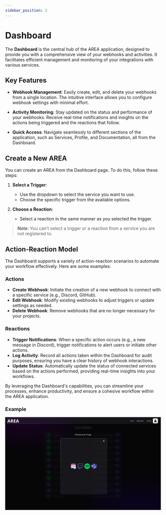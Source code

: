 ```yaml
---
sidebar_position: 2
---
```


# Dashboard

The **Dashboard** is the central hub of the AREA application, designed to provide you with a comprehensive view of your webhooks and activities. It facilitates efficient management and monitoring of your integrations with various services.

## Key Features

- **Webhook Management**: Easily create, edit, and delete your webhooks from a single location. The intuitive interface allows you to configure webhook settings with minimal effort.

- **Activity Monitoring**: Stay updated on the status and performance of your webhooks. Receive real-time notifications and insights on the actions being triggered and the reactions that follow.

- **Quick Access**: Navigate seamlessly to different sections of the application, such as Services, Profile, and Documentation, all from the Dashboard.

## Create a New AREA

You can create an AREA from the Dashboard page. To do this, follow these steps:

1. **Select a Trigger**: 
   - Use the dropdown to select the service you want to use.
   - Choose the specific trigger from the available options.

2. **Choose a Reaction**: 
   - Select a reaction in the same manner as you selected the trigger.

> **Note**: You can’t select a trigger or a reaction from a service you are not registered to.

## Action-Reaction Model

The Dashboard supports a variety of action-reaction scenarios to automate your workflow effectively. Here are some examples:

### Actions

- **Create Webhook**: Initiate the creation of a new webhook to connect with a specific service (e.g., Discord, GitHub).
- **Edit Webhook**: Modify existing webhooks to adjust triggers or update settings as needed.
- **Delete Webhook**: Remove webhooks that are no longer necessary for your projects.

### Reactions

- **Trigger Notifications**: When a specific action occurs (e.g., a new message in Discord), trigger notifications to alert users or initiate other actions.
- **Log Activity**: Record all actions taken within the Dashboard for audit purposes, ensuring you have a clear history of webhook interactions.
- **Update Status**: Automatically update the status of connected services based on the actions performed, providing real-time insights into your workflows.

By leveraging the Dashboard's capabilities, you can streamline your processes, enhance productivity, and ensure a cohesive workflow within the AREA application.

### Example

![Web Areas Screen](../../../static/img/web/areas.png)
